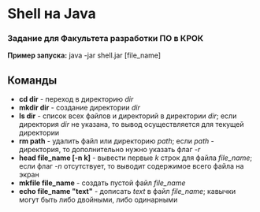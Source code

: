 # Shell на Java

### Задание для Факультета разработки ПО в КРОК

**Пример запуска:** java -jar shell.jar [file_name]

## Команды
* **cd dir** - переход в директорию *dir*
* **mkdir dir** - создание директории *dir*
* **ls dir** - список всех файлов и директорий в директории *dir*; если директория *dir* не указана, то вывод осуществляется для текущей директории
* **rm path** - удалить файл или директорию *path*; если *path* - директория, то дополнительно нужно указать флаг *-r*
* **head file_name [-n k]** - вывести первые *k* строк для файла *file_name*; если флаг *-n* отсутствует, то выводит содержимое всего файла на экран  
* **mkfile file_name** - создать пустой файл *file_name*
* **echo file_name "text"** - дописать *text* в файл *file_name*; кавычки могут быть либо двойными, либо одинарными
